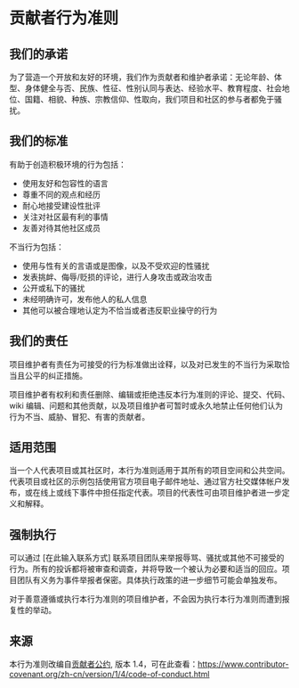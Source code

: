 # 贡献者行为准则

## 我们的承诺

为了营造一个开放和友好的环境，我们作为贡献者和维护者承诺：无论年龄、体型、身体健全与否、民族、性征、性别认同与表达、经验水平、教育程度、社会地位、国籍、相貌、种族、宗教信仰、性取向，我们项目和社区的参与者都免于骚扰。

## 我们的标准

有助于创造积极环境的行为包括：

- 使用友好和包容性的语言
- 尊重不同的观点和经历
- 耐心地接受建设性批评
- 关注对社区最有利的事情
- 友善对待其他社区成员

不当行为包括：

- 使用与性有关的言语或是图像，以及不受欢迎的性骚扰
- 发表挑衅、侮辱/贬损的评论，进行人身攻击或政治攻击
- 公开或私下的骚扰
- 未经明确许可，发布他人的私人信息
- 其他可以被合理地认定为不恰当或者违反职业操守的行为

## 我们的责任

项目维护者有责任为可接受的行为标准做出诠释，以及对已发生的不当行为采取恰当且公平的纠正措施。

项目维护者有权利和责任删除、编辑或拒绝违反本行为准则的评论、提交、代码、wiki 编辑、问题和其他贡献，以及项目维护者可暂时或永久地禁止任何他们认为行为不当、威胁、冒犯、有害的贡献者。

## 适用范围

当一个人代表项目或其社区时，本行为准则适用于其所有的项目空间和公共空间。代表项目或社区的示例包括使用官方项目电子邮件地址、通过官方社交媒体帐户发布，或在线上或线下事件中担任指定代表。项目的代表性可由项目维护者进一步定义和解释。

## 强制执行

可以通过 [在此输入联系方式] 联系项目团队来举报辱骂、骚扰或其他不可接受的行为。所有的投诉都将被审查和调查，并将导致一个被认为必要和适当的回应。项目团队有义务为事件举报者保密。具体执行政策的进一步细节可能会单独发布。

对于善意遵循或执行本行为准则的项目维护者，不会因为执行本行为准则而遭到报复性的举动。

## 来源

本行为准则改编自[贡献者公约][homepage], 版本 1.4，可在此查看：https://www.contributor-covenant.org/zh-cn/version/1/4/code-of-conduct.html

[homepage]: https://www.contributor-covenant.org
